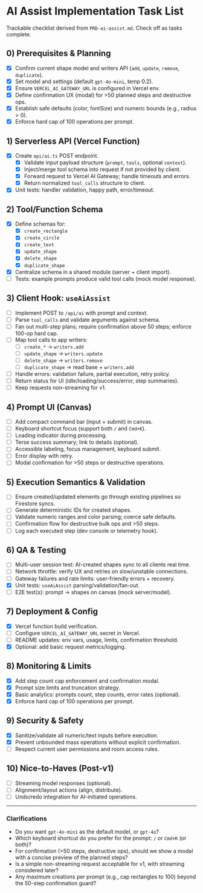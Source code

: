 # AI Assist Implementation Task List

Trackable checklist derived from `PRD-ai-assist.md`. Check off as tasks complete.

## 0) Prerequisites & Planning
- [x] Confirm current shape model and writers API (`add`, `update`, `remove`, `duplicate`).
- [x] Set model and settings (default `gpt-4o-mini`, temp 0.2).
- [x] Ensure `VERCEL_AI_GATEWAY_URL` is configured in Vercel env.
- [x] Define confirmation UX (modal) for >50 planned steps and destructive ops.
- [x] Establish safe defaults (color, fontSize) and numeric bounds (e.g., radius > 0).
- [x] Enforce hard cap of 100 operations per prompt.

## 1) Serverless API (Vercel Function)
- [x] Create `api/ai.ts` POST endpoint.
  - [x] Validate input payload structure (`prompt`, `tools`, optional `context`).
  - [x] Inject/merge tool schema into request if not provided by client.
  - [x] Forward request to Vercel AI Gateway; handle timeouts and errors.
  - [x] Return normalized `tool_calls` structure to client.
- [x] Unit tests: handler validation, happy path, error/timeout.

## 2) Tool/Function Schema
- [x] Define schemas for:
  - [x] `create_rectangle`
  - [x] `create_circle`
  - [x] `create_text`
  - [x] `update_shape`
  - [x] `delete_shape`
  - [x] `duplicate_shape`
- [x] Centralize schema in a shared module (server + client import).
- [ ] Tests: example prompts produce valid tool calls (mock model response).

## 3) Client Hook: `useAiAssist`
- [ ] Implement POST to `/api/ai` with prompt and context.
- [ ] Parse `tool_calls` and validate arguments against schema.
- [ ] Fan out multi-step plans; require confirmation above 50 steps; enforce 100-op hard cap.
- [ ] Map tool calls to app writers:
  - [ ] `create_*` → `writers.add`
  - [ ] `update_shape` → `writers.update`
  - [ ] `delete_shape` → `writers.remove`
  - [ ] `duplicate_shape` → read base + `writers.add`
- [ ] Handle errors: validation failure, partial execution, retry policy.
- [ ] Return status for UI (idle/loading/success/error, step summaries).
 - [ ] Keep requests non-streaming for v1.

## 4) Prompt UI (Canvas)
- [ ] Add compact command bar (input + submit) in canvas.
- [ ] Keyboard shortcut focus (support both `/` and `Cmd+K`).
- [ ] Loading indicator during processing.
- [ ] Terse success summary; link to details (optional).
- [ ] Accessible labeling, focus management, keyboard submit.
- [ ] Error display with retry.
- [ ] Modal confirmation for >50 steps or destructive operations.

## 5) Execution Semantics & Validation
- [ ] Ensure created/updated elements go through existing pipelines so Firestore syncs.
- [ ] Generate deterministic IDs for created shapes.
- [ ] Validate numeric ranges and color parsing; coerce safe defaults.
- [ ] Confirmation flow for destructive bulk ops and >50 steps.
- [ ] Log each executed step (dev console or telemetry hook).

## 6) QA & Testing
- [ ] Multi-user session test: AI-created shapes sync to all clients real time.
- [ ] Network throttle: verify UX and retries on slow/unstable connections.
- [ ] Gateway failures and rate limits: user-friendly errors + recovery.
- [x] Unit tests: `useAiAssist` parsing/validation/fan-out.
- [ ] E2E test(s): prompt → shapes on canvas (mock server/model).

## 7) Deployment & Config
- [x] Vercel function build verification.
- [ ] Configure `VERCEL_AI_GATEWAY_URL` secret in Vercel.
- [ ] README updates: env vars, usage, limits, confirmation threshold.
- [x] Optional: add basic request metrics/logging.

## 8) Monitoring & Limits
- [x] Add step count cap enforcement and confirmation modal.
- [x] Prompt size limits and truncation strategy.
- [x] Basic analytics: prompts count, step counts, error rates (optional).
- [x] Enforce hard cap of 100 operations per prompt.

## 9) Security & Safety
- [x] Sanitize/validate all numeric/text inputs before execution.
- [x] Prevent unbounded mass operations without explicit confirmation.
- [ ] Respect current user permissions and room access rules.

## 10) Nice-to-Haves (Post-v1)
- [ ] Streaming model responses (optional).
- [ ] Alignment/layout actions (align, distribute).
- [ ] Undo/redo integration for AI-initiated operations.

---

### Clarifications
- Do you want `gpt-4o-mini` as the default model, or `gpt-4o`?
- Which keyboard shortcut do you prefer for the prompt: `/` or `Cmd+K` (or both)?
- For confirmation (>50 steps, destructive ops), should we show a modal with a concise preview of the planned steps?
- Is a simple non-streaming request acceptable for v1, with streaming considered later?
- Any maximum creations per prompt (e.g., cap rectangles to 100) beyond the 50-step confirmation guard?


